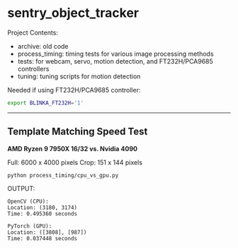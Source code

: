 # sentry_object_tracker


Project Contents:
- archive: old code
- process_timing: timing tests for various image processing methods
- tests: for webcam, servo, motion detection, and FT232H/PCA9685 controllers
- tuning: tuning scripts for motion detection


Needed if using FT232H/PCA9685 controller:
```bash
export BLINKA_FT232H='1'
```
---
## Template Matching Speed Test

**AMD Ryzen 9 7950X 16/32 vs. Nvidia 4090**

Full: 6000 x 4000 pixels
Crop: 151 x 144 pixels

```
python process_timing/cpu_vs_gpu.py
```

OUTPUT:
```
OpenCV (CPU):
Location: (3180, 3174)
Time: 0.495360 seconds

PyTorch (GPU):
Location: ([3808], [987])
Time: 0.037448 seconds
```